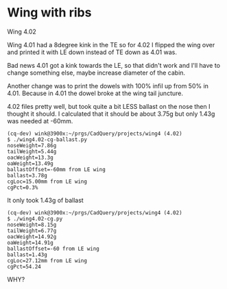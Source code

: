 # Wing with ribs

Wing 4.02

Wing 4.01 had a 8degree kink in the TE so for 4.02 I
flipped the wing over and printed it with LE down instead
of TE down as 4.01 was.

Bad news 4.01 got a kink towards the LE, so that didn't work
and I'll have to change something else, maybe increase diameter
of the cabin.

Another change was to print the dowels with 100% infil up from
50% in 4.01. Because in 4.01 the dowel broke at the wing tail
juncture.

4.02 files pretty well, but took quite a bit LESS ballast on the
nose then I thought it should. I calculated that it should be
about 3.75g but only 1.43g was needed at -60mm.
```
(cq-dev) wink@3900x:~/prgs/CadQuery/projects/wing4 (4.02)
$ ./wing4.02-cg-ballast.py 
noseWeight=7.86g
tailWeight=5.44g
oacWeight=13.3g
oaWeight=13.49g
ballastOffset=-60mm from LE wing
ballast=3.78g
cgLoc=15.00mm from LE wing
cgPct=0.3%
```
It only took 1.43g of ballast
```
(cq-dev) wink@3900x:~/prgs/CadQuery/projects/wing4 (4.02)
$ ./wing4.02-cg.py 
noseWeight=8.15g
tailWeight=6.77g
oacWeight=14.92g
oaWeight=14.91g
ballastOffset=-60 from LE wing
ballast=1.43g
cgLoc=27.12mm from LE wing
cgPct=54.24
```
WHY?
